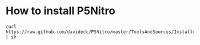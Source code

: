How to install P5Nitro
======================

	curl https://raw.github.com/davidedc/P5Nitro/master/ToolsAndSources/Installer/P5NitroInstallerSnowLeopard.sh | sh
